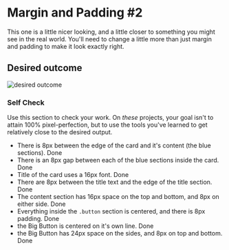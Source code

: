 # Margin and Padding #2

This one is a little nicer looking, and a little closer to something you might see in the real world. You'll need to change a little more than just margin and padding to make it look exactly right.

## Desired outcome
![desired outcome](./desired-outcome.png)

### Self Check
Use this section to check your work. On _these_ projects, your goal isn't to attain 100% pixel-perfection, but to use the tools you've learned to get relatively close to the desired output.

- There is 8px between the edge of the card and it's content (the blue sections). Done
- There is an 8px gap between each of the blue sections inside the card. Done
- Title of the card uses a 16px font. Done
- There are 8px between the title text and the edge of the title section. Done
- The content section has 16px space on the top and bottom, and 8px on either side. Done
- Everything inside the `.button` section is centered, and there is 8px padding. Done
- the Big Button is centered on it's own line. Done
- the Big Button has 24px space on the sides, and 8px on top and bottom. Done